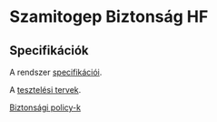 # Szamitogep Biztonság HF

## Specifikációk
A rendszer [specifikációi](https://github.com/kristof12345/SzamitogepBiztonsagHF/wiki/Specifications).

A [tesztelési tervek](https://github.com/kristof12345/SzamitogepBiztonsagHF/wiki/Testing-plan).

[Biztonsági policy-k](https://github.com/kristof12345/SzamitogepBiztonsagHF/wiki/Security)
